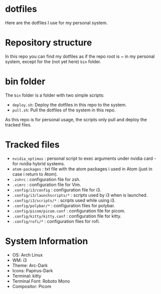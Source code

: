 # dotfiles

Here are the dotfiles I use for my personal system.

# Repository structure

In this repo you can find my dotfiles as if the repo root is ~ in my personal system, except for the (not yet here) `bin` folder.

# bin folder

The `bin` folder is a folder with two simple scripts:

- `deploy.sh`: Deploy the dotfiles in this repo to the system.
- `pull.sh`: Pull the dotfiles of the system in this repo.

As this repo is for personal usage, the scripts only pull and deploy the tracked files.

# Tracked files

- `nvidia_optimus` : personal script to exec arguments under nvidia card - for nvidia hybrid systems.
- `atom-packages` : txt file with the atom packages i used in Atom (just in case i return to Atom).
- `.zshrc` : configuration file for zsh.
- `.vimrc` : configuration file for Vim.
- `.config/i3/config` : configuration file for i3.
- `.config/i3/launchscripts/*` : scripts used by i3 when is launched.
- `.config/i3/scripts/*` : scripts used while using i3.
- `.config/polybar/*` : configuration files for polybar.
- `.config/picom/picom.conf` : configuration file for picom.
- `.config/kitty/kitty.conf` : configuration file for kitty.
- `.config/rofi/*` : configuration files for rofi.

# System Information

- OS: Arch Linux
- WM: i3
- Theme: Arc-Dark
- Icons: Papirus-Dark
- Terminal: kitty
- Terminal Font: Roboto Mono
- Compositor: Picom


